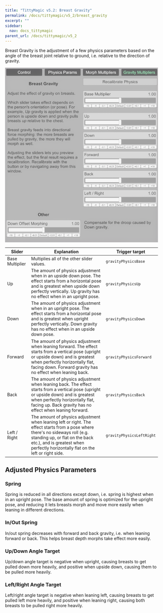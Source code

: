 ```yaml
---
title: "TittyMagic v5.2: Breast Gravity"
permalink: /docs/tittymagic/v5_2/breast_gravity
excerpt: ""
sidebar:
  nav: docs_tittymagic
parent_url: /docs/tittymagic/v5_2
---
```


Breast Gravity is the adjustment of a few physics parameters based on the angle of the breast joint relative to ground, i.e. relative to the direction of gravity.

![5_2_breast_gravity.png](/assets/screens/tittymagic/5_2_breast_gravity.png)

| Slider | Explanation | Trigger target |
|--------|-------------|----------------|
| Base Multiplier | Multiplies all of the other slider values. | `gravityPhysicsBase` |
| Up | The amount of physics adjustment when in an upside down pose. The effect starts from a horizontal pose and is greatest when upside down perfectly vertically. Up gravity has no effect when in an upright pose. | `gravityPhysicsUp` |
| Down | The amount of physics adjustment when in an upright pose. The effect starts from a horizontal pose and is greatest when upright perfectly vertically. Down gravity has no effect when in an upside down pose. | `gravityPhysicsDown` |
| Forward | The amount of physics adjustment when leaning forward. The effect starts from a vertical pose (upright or upside down) and is greatest when perfectly horizontally flat, facing down. Forward gravity has no effect when leaning back. | `gravityPhysicsForward` |
| Back | The amount of physics adjustment when leaning back. The effect starts from a vertical pose (upright or upside down) and is greatest when perfectly horizontally flat, facing up. Back gravity has no effect when leaning forward. | `gravityPhysicsBack` |
| Left / Right | The amount of physics adjustment when leaning left or right. The effect starts from a pose where there's no sideways roll (e.g. standing up, or flat on the back etc.), and is greatest when perfectly horizontally flat on the left or right side. | `gravityPhysicsLeftRight` |

## Adjusted Physics Parameters

### Spring

Spring is reduced in all directions except down, i.e. spring is highest when in an upright pose. The base amount of spring is optimized for the upright pose, and reducing it lets breasts morph and move more easily when leaning in different directions.

### In/Out Spring

In/out spring decreases with forward and back gravity, i.e. when leaning forward or back. This helps breast depth morphs take effect more easily.

### Up/Down Angle Target

Up/down angle target is negative when upright, causing breasts to get pulled down more heavily, and positive when upside down, causing them to be pulled more heavily.

### Left/Right Angle Target

Left/right angle target is negative when leaning left, causing breasts to get pulled left more heavily, and positive when leaning right, causing both breasts to be pulled right more heavily.
